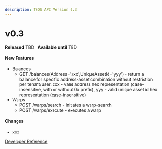 ```yaml
---
description: TEOS API Version 0.3
---
```


# v0.3

**Released** TBD | **Available until** TBD

#### New Features <a href="v2_2_new_features" id="v2_2_new_features"></a>

* Balances
  * GET /balances(Address='xxx',UniqueAssetId='yyy') - return a balance for specific address-asset combination without restriction per tenant/user. xxx - valid address hex representation (case-insensitive, with or without 0x prefix), yyy - valid unique asset id hex representation (case-insensitive)
* Warps
  * POST /warps/search - initiates a warp-search
  * POST /warps/execute - executes a warp

#### Changes

* xxx

[Developer Reference](https://teos-dev2.dev.coreledger.net/swagger/index.html)
